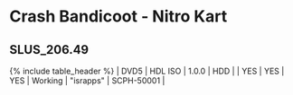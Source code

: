 # Crash Bandicoot - Nitro Kart
## __SLUS_206.49__

{% include table_header %}
| DVD5 | HDL ISO | 1.0.0 | HDD |  | YES | YES | YES | Working | "israpps" | SCPH-50001 |  
